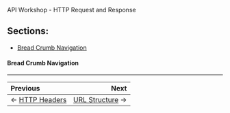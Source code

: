 API Workshop - HTTP Request and Response

## Sections:

* [Bread Crumb Navigation](#bread-crumb-navigation)

#### Bread Crumb Navigation
_________________________

Previous | Next
:------- | ---:
← [HTTP Headers](./http-headers.md) | [URL Structure](./url-structure.md) →
